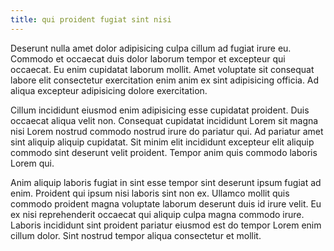 ```yaml
---
title: qui proident fugiat sint nisi
---
```


Deserunt nulla amet dolor adipisicing culpa cillum ad fugiat irure eu. Commodo et occaecat duis dolor laborum tempor et excepteur qui occaecat. Eu enim cupidatat laborum mollit. Amet voluptate sit consequat labore elit consectetur exercitation enim anim ex sint adipisicing officia. Ad aliqua excepteur adipisicing dolore exercitation.

Cillum incididunt eiusmod enim adipisicing esse cupidatat proident. Duis occaecat aliqua velit non. Consequat cupidatat incididunt Lorem sit magna nisi Lorem nostrud commodo nostrud irure do pariatur qui. Ad pariatur amet sint aliquip aliquip cupidatat. Sit minim elit incididunt excepteur elit aliquip commodo sint deserunt velit proident. Tempor anim quis commodo laboris Lorem qui.

Anim aliquip laboris fugiat in sint esse tempor sint deserunt ipsum fugiat ad enim. Proident qui ipsum nisi laboris sint non ex. Ullamco mollit quis commodo proident magna voluptate laborum deserunt duis id irure velit. Eu ex nisi reprehenderit occaecat qui aliquip culpa magna commodo irure. Laboris incididunt sint proident pariatur eiusmod est do tempor Lorem enim cillum dolor. Sint nostrud tempor aliqua consectetur et mollit.